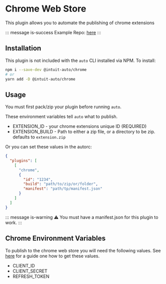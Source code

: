 # Chrome Web Store

This plugin allows you to automate the publishing of chrome extensions

::: message is-success
Example Repo: [here](https://github.com/hipstersmoothie/auto-chrome)
:::

## Installation

This plugin is not included with the `auto` CLI installed via NPM. To install:

```sh
npm i --save-dev @intuit-auto/chrome
# or
yarn add -D @intuit-auto/chrome
```

## Usage

You must first pack/zip your plugin before running `auto`.

These environment variables tell `auto` what to publish.

- EXTENSION_ID - your chrome extensions unique ID (REQUIRED)
- EXTENSION_BUILD - Path to either a zip file, or a directory to be zip. defaults to `extension.zip`

Or you can set these values in the autorc:

```json
{
  "plugins": [
    [
      "chrome",
      {
        "id": "1234",
        "build": "path/to/zip/or/folder",
        "manifest": "path/tp/manifest.json"
      }
    ]
  ]
}
```

::: message is-warning
:warning: You must have a manifest.json for this plugin to work.
:::

## Chrome Environment Variables

To publish to the chrome web store you will need the following values. See [here](https://github.com/DrewML/chrome-webstore-upload/blob/master/How%20to%20generate%20Google%20API%20keys.md) for a guide one how to get these values.

- CLIENT_ID
- CLIENT_SECRET
- REFRESH_TOKEN
